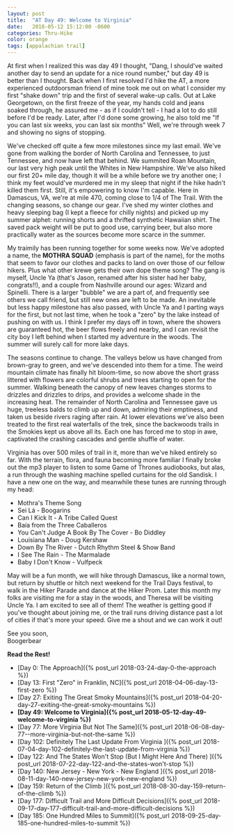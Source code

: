```yaml
---
layout: post
title:  "AT Day 49: Welcome to Virginia"
date:   2018-05-12 15:12:00 -0600
categories: Thru-Hike
color: orange
tags: [appalachian trail]
---
```


At first when I realized this was day 49 I thought, "Dang, I should've waited another day to send an update for a nice round number," but day 49 is better than I thought. Back when I first resolved I'd hike the AT, a more experienced outdoorsman friend of mine took me out on what I consider my first "shake down" trip and the first of several wake-up calls. Out at Lake Georgetown, on the first freeze of the year, my hands cold and jeans soaked through, he assured me - as if I couldn't tell - I had a lot to do still before I'd be ready. Later, after I'd done some growing, he also told me "If you can last six weeks, you can last six months" Well, we're through week 7 and showing no signs of stopping.

<!--more-->

We've checked off quite a few more milestones since my last email. We've gone from walking the border of North Carolina and Tennessee, to just Tennessee, and now have left that behind. We summited Roan Mountain, our last very high peak until the Whites in New Hampshire. We've also hiked our first 20+ mile day, though it will be a while before we try another one; I think my feet would've murdered me in my sleep that night if the hike hadn't killed them first. Still, it's empowering to know I'm capable. Here in Damascus, VA, we're at mile 470, coming close to 1/4 of The Trail. With the changing seasons, so change our gear. I've shed my winter clothes and heavy sleeping bag (I kept a fleece for chilly nights) and picked up my summer alphet: running shorts and a thrifted synthetic Hawaiian shirt. The saved pack weight will be put to good use, carrying beer, but also more practically water as the sources become more scarce in the summer.

My traimily has been running together for some weeks now. We've adopted a name, the **MOTHRA SQUAD** (emphasis is part of the name), for the moths that seem to favor our clothes and packs to land on over those of our fellow hikers. Plus what other krewe gets their own dope theme song? The gang is myself, Uncle Ya (that's Jason, renamed after his sister had her baby, congrats!!), and a couple from Nashville around our ages: Wizard and Spinelli. There is a larger "bubble" we are a part of, and frequently see others we call friend, but still new ones are left to be made. An inevitable but less happy milestone has also passed, with Uncle Ya and I parting ways for the first, but not last time, when he took a "zero" by the lake instead of pushing on with us. I think I prefer my days off in town, where the showers are guaranteed hot, the beer flows freely and nearby, and I can revisit the city boy I left behind when I started my adventure in the woods. The summer will surely call for more lake days.

The seasons continue to change. The valleys below us have changed from brown-gray to green, and we've descended into them for a time. The weird mountain climate has finally hit bloom-time, so now above the short grass littered with flowers are colorful shrubs and trees starting to open for the summer. Walking beneath the canopy of new leaves changes storms to drizzles and drizzles to drips, and provides a welcome shade in the increasing heat. The remainder of North Carolina and Tennessee gave us huge, treeless balds to climb up and down, admiring their emptiness, and taken us beside rivers raging after rain. At lower elevations we've also been treated to the first real waterfalls of the trek, since the backwoods trails in the Smokies kept us above all its. Each one has forced me to stop in awe, captivated the crashing cascades and gentle shuffle of water.

Virginia has over 500 miles of trail in it, more than we've hiked entirely so far. With the terrain, flora, and fauna becoming more familiar I finally broke out the mp3 player to listen to some Game of Thrones audiobooks, but alas, a run through the washing machine spelled curtains for the old Sandisk. I have a new one on the way, and meanwhile these tunes are running through my head:

- Mothra's Theme Song
- Sei Lá - Boogarins
- Can I Kick It - A Tribe Called Quest
- Baía from the Three Caballeros
- You Can't Judge A Book By The Cover - Bo Diddley
- Louisiana Man - Doug Kershaw
- Down By The River - Dutch Rhythm Steel & Show Band
- I See The Rain - The Marmalade
- Baby I Don't Know - Vulfpeck

May will be a fun month, we will hike through Damascus, like a normal town, but return by shuttle or hitch next weekend for the Trail Days festival, to walk in the Hiker Parade and dance at the Hiker Prom. Later this month my folks are visiting me for a stay in the woods, and Theresa will be visiting Uncle Ya. I am excited to see all of them! The weather is getting good if you've thought about joining me, or the trail runs driving distance past a lot of cities if that's more your speed. Give me a shout and we can work it out!

See you soon,  
Boogerbear

**Read the Rest!**

- [Day 0: The Approach]({% post_url 2018-03-24-day-0-the-approach %})
- [Day 13: First "Zero" in Franklin, NC]({% post_url 2018-04-06-day-13-first-zero %})
- [Day 27: Exiting The Great Smoky Mountains]({% post_url 2018-04-20-day-27-exiting-the-great-smoky-mountains %})
- **[Day 49: Welcome to Virginia]({% post_url 2018-05-12-day-49-welcome-to-virginia %})**
- [Day 77: More Virginia But Not The Same]({% post_url 2018-06-08-day-77--more-virginia-but-not-the-same %})
- [Day 102: Definitely The Last Update From Virginia ]({% post_url 2018-07-04-day-102-definitely-the-last-update-from-virginia %})
- [Day 122: And The States Won't Stop (But I Might Here And There) ]({% post_url 2018-07-22-day-122-and-the-states-won't-stop %})
- [Day 140: New Jersey - New York - New England ]({% post_url 2018-08-11-day-140-new-jersey-new-york-new-england %})
- [Day 159: Return of the Climb ]({% post_url 2018-08-30-day-159-return-of-the-climb %})
- [Day 177: Difficult Trail and More Difficult Decisions]({% post_url 2018-09-17-day-177-difficult-trail-and-more-difficult-decisions %})
- [Day 185: One Hundred Miles to Summit]({% post_url 2018-09-25-day-185-one-hundred-miles-to-summit %})

